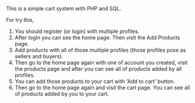 This is a simple cart system with PHP and SQL.

For try this,

1. You should register (or login) with multiple profiles.
2. After login you can see the home page. Then visit the Add Products page.
3. Add products with all of those multiple profiles (those profiles pose as sellers and buyers).
4. Then go to the home page again with one of account you created, visit the products page and after you can see all of products added by all   profiles.
5. You can add those products to your cart with 'Add to cart' button.
6. Then go to the home page again and visit the cart page. You can see all of products added by you to your cart.